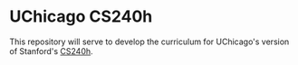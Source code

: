 # UChicago CS240h

This repository will serve to develop the curriculum for UChicago's version of Stanford's [CS240h](http://www.scs.stanford.edu/14sp-cs240h/).